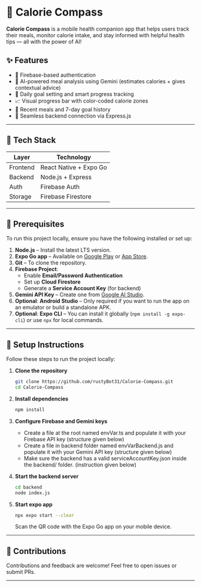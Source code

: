 # 📱 Calorie Compass

**Calorie Compass** is a mobile health companion app that helps users track their meals, monitor calorie intake, and stay informed with helpful health tips — all with the power of AI!

## ✨ Features

- 🔐 Firebase-based authentication  
- 🧠 AI-powered meal analysis using Gemini (estimates calories + gives contextual advice)  
- 🎯 Daily goal setting and smart progress tracking  
- 📈 Visual progress bar with color-coded calorie zones  
- 📅 Recent meals and 7-day goal history    
- 🔁 Seamless backend connection via Express.js  

---

## 🧠 Tech Stack

| Layer       | Technology                                |
|-------------|-------------------------------------------|
| Frontend    | React Native + Expo Go                    |
| Backend     | Node.js + Express                         |
| Auth        | Firebase Auth                             |
| Storage     | Firebase Firestore                        |

---

## 🧰 Prerequisites

To run this project locally, ensure you have the following installed or set up:

1. **Node.js** – Install the latest LTS version.
2. **Expo Go app** – Available on [Google Play](https://play.google.com/store/apps/details?id=host.exp.exponent) or [App Store](https://apps.apple.com/app/expo-go/id982107779).
3. **Git** – To clone the repository.
4. **Firebase Project**:
   - Enable **Email/Password Authentication**
   - Set up **Cloud Firestore**
   - Generate a **Service Account Key** (for backend)
5. **Gemini API Key** – Create one from [Google AI Studio](https://aistudio.google.com/app).
6. **Optional**: **Android Studio** – Only required if you want to run the app on an emulator or build a standalone APK.
7. **Optional**: **Expo CLI** – You can install it globally (`npm install -g expo-cli`) or use `npx` for local commands.

---

## 🚀 Setup Instructions

Follow these steps to run the project locally:

1. **Clone the repository**  
   ```bash
   git clone https://github.com/rustyBot31/Calorie-Compass.git
   cd Calorie-Compass

2. **Install dependencies**
   ```bash
   npm install

3. **Configure Firebase and Gemini keys**
   - Create a file at the root named envVar.ts and populate it with your Firebase API key (structure given below)
   - Create a file in backend folder named envVarBackend.js and populate it with your Gemini API key (structure given below)
   - Make sure the backend has a valid serviceAccountKey.json inside the backend/ folder. (instruction  given below)

4. **Start the backend server**
   ```bash
   cd backend
   node index.js

5. **Start expo app**
   ```bash
   npx expo start --clear
   ```
   Scan the QR code with the Expo Go app on your mobile device.
   
--- 

## 🤝 Contributions

Contributions and feedback are welcome! Feel free to open issues or submit PRs.

---
